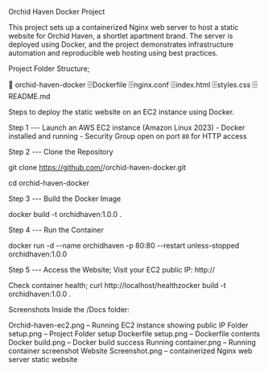 Orchid Haven Docker Project 

This project sets up a containerized Nginx web server to host a static website for Orchid Haven, a shortlet apartment brand. The server is deployed using Docker, and the project demonstrates infrastructure automation and reproducible web hosting using best practices.


Project Folder Structure;

📁 orchid-haven-docker
 🗄️Dockerfile 
 🗄️nginx.conf 
 🗄️index.html 
 🗄️styles.css 
 🗄️README.md



Steps to deploy the static website on an EC2 instance using Docker.

Step 1
--- Launch an AWS EC2 instance (Amazon Linux 2023)
           - Docker installed and running
           - Security Group open on port `80` for HTTP access

Step 2 
---  Clone the Repository

   git clone https://github.com/<your-username>/orchid-haven-docker.git

   cd orchid-haven-docker

Step 3 
--- Build the Docker Image

   docker build -t orchidhaven:1.0.0 .


Step 4 ---
Run the Container

docker run -d --name orchidhaven -p 80:80 --restart unless-stopped orchidhaven:1.0.0

Step 5 ---
Access the Website; Visit your EC2 public IP: http://<your-ec2-public-ip>

Check container health; curl http://localhost/healthzocker build -t orchidhaven:1.0.0 .


Screenshots
Inside the /Docs folder:

Orchid-haven-ec2.png – Running EC2 instance showing public IP
Folder setup.png – Project Folder setup
Dockerfile setup.png – Dockerfile contents
Docker build.png – Docker build success
Running container.png – Running container screenshot
Website Screenshot.png – containerized Nginx web server static website 




 
